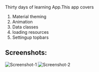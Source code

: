 Thirty days of learning App.This app covers
1. Material theming
2. Animation
3. Data classes
4. loading resources
5. Settingup topbars

## Screenshots:
![Screenshot-1](https://pixvid.org/images/2025/05/08/thirty-days-day.png)
![Screenshot-2](https://pixvid.org/images/2025/05/08/thirty-days-night.png)